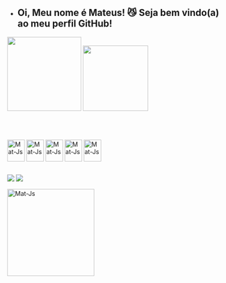 - ## Oi, Meu nome é Mateus! 😼 Seja bem vindo(a) ao meu perfil GitHub!

<div>
  
   <img height="170em" src="https://github-readme-stats.vercel.app/api?username=MateusRoberto&show_icons=true&theme=tokyonight"/>
   
   <img height="150em" src="https://github-readme-stats.vercel.app/api/top-langs/?username=MateusRoberto&layout=compact&theme=tokyonight">
 
 
  






</div>
<br>

##

<div style="display: inline_block"><br>

   <img align="center" alt="Mat-Js" height="50" width="40" src="https://cdn.jsdelivr.net/gh/devicons/devicon/icons/linux/linux-original.svg" />
  <img align="center" alt="Mat-Js" height="50" width="40" src="https://cdn.jsdelivr.net/gh/devicons/devicon/icons/python/python-original.svg" />
  <img align="center" alt="Mat-Js" height="50" width="40" src="https://cdn.jsdelivr.net/gh/devicons/devicon/icons/docker/docker-original.svg" />
  <img align="center" alt="Mat-Js" height="50" width="40" src="https://cdn.jsdelivr.net/gh/devicons/devicon/icons/kubernetes/kubernetes-original.svg" />
  <img align="center" alt="Mat-Js" height="50" width="40" src="https://cdn.jsdelivr.net/gh/devicons/devicon@latest/icons/googlecloud/googlecloud-original.svg" />
 
  

  
  
 </div>


  
  ##
 
 <a href="https://www.linkedin.com/in/mateus-roberto-509522264/" target="_blank"><img src="https://img.shields.io/badge/-LinkedIn-%230077B5?style=for-the-badge&logo=linkedin&logoColor=white" target="_blank"></a> 
 <a href = "mailto:mateusroberto2609@gmail.com"><img src="https://img.shields.io/badge/-Gmail-%23333?style=for-the-badge&logo=gmail&logoColor=white" target="_blank"></a>

 <div>

 <img align="center" alt="Mat-Js" height="200em" src="https://i.pinimg.com/originals/48/e7/92/48e792b6764536c965d0acd8a222bf57.gif"/>

   
 </div>
